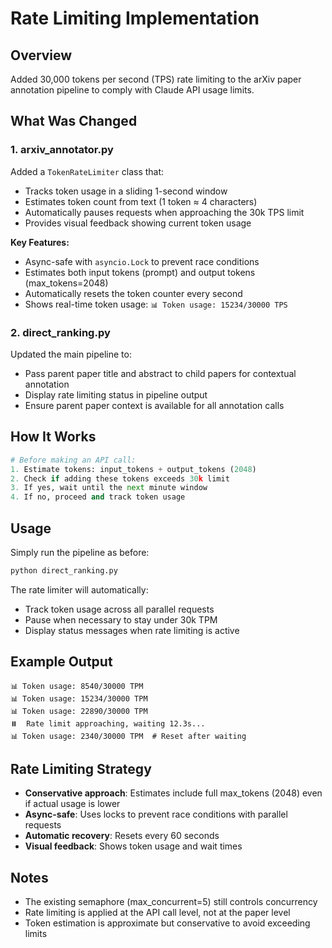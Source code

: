 # Rate Limiting Implementation

## Overview
Added 30,000 tokens per second (TPS) rate limiting to the arXiv paper annotation pipeline to comply with Claude API usage limits.

## What Was Changed

### 1. **arxiv_annotator.py**
Added a `TokenRateLimiter` class that:
- Tracks token usage in a sliding 1-second window
- Estimates token count from text (1 token ≈ 4 characters)
- Automatically pauses requests when approaching the 30k TPS limit
- Provides visual feedback showing current token usage

**Key Features:**
- Async-safe with `asyncio.Lock` to prevent race conditions
- Estimates both input tokens (prompt) and output tokens (max_tokens=2048)
- Automatically resets the token counter every second
- Shows real-time token usage: `📊 Token usage: 15234/30000 TPS`

### 2. **direct_ranking.py**
Updated the main pipeline to:
- Pass parent paper title and abstract to child papers for contextual annotation
- Display rate limiting status in pipeline output
- Ensure parent paper context is available for all annotation calls

## How It Works

```python
# Before making an API call:
1. Estimate tokens: input_tokens + output_tokens (2048)
2. Check if adding these tokens exceeds 30k limit
3. If yes, wait until the next minute window
4. If no, proceed and track token usage
```

## Usage

Simply run the pipeline as before:
```bash
python direct_ranking.py
```

The rate limiter will automatically:
- Track token usage across all parallel requests
- Pause when necessary to stay under 30k TPM
- Display status messages when rate limiting is active

## Example Output

```
📊 Token usage: 8540/30000 TPM
📊 Token usage: 15234/30000 TPM
📊 Token usage: 22890/30000 TPM
⏸️  Rate limit approaching, waiting 12.3s...
📊 Token usage: 2340/30000 TPM  # Reset after waiting
```

## Rate Limiting Strategy

- **Conservative approach**: Estimates include full max_tokens (2048) even if actual usage is lower
- **Async-safe**: Uses locks to prevent race conditions with parallel requests
- **Automatic recovery**: Resets every 60 seconds
- **Visual feedback**: Shows token usage and wait times

## Notes

- The existing semaphore (max_concurrent=5) still controls concurrency
- Rate limiting is applied at the API call level, not at the paper level
- Token estimation is approximate but conservative to avoid exceeding limits

